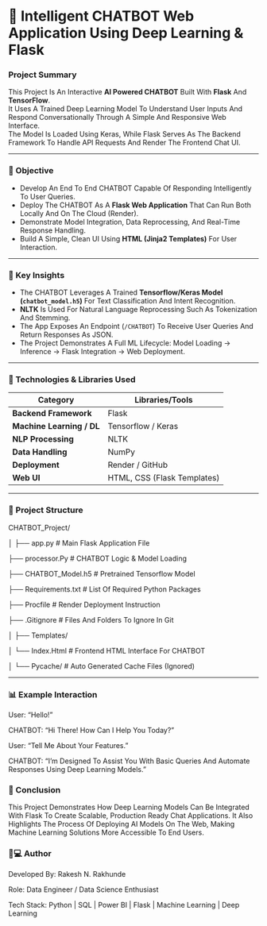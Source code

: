 # 🤖 Intelligent CHATBOT Web Application Using Deep Learning & Flask

### Project Summary
This Project Is An Interactive **AI Powered CHATBOT** Built With **Flask** And **TensorFlow**.  
It Uses A Trained Deep Learning Model To Understand User Inputs And Respond Conversationally Through A Simple And Responsive Web Interface.  
The Model Is Loaded Using Keras, While Flask Serves As The Backend Framework To Handle API Requests And Render The Frontend Chat UI.

---

### 🎯 Objective
- Develop An End To End CHATBOT Capable Of Responding Intelligently To User Queries.  
- Deploy The CHATBOT As A **Flask Web Application** That Can Run Both Locally And On The Cloud (Render).  
- Demonstrate Model Integration, Data Reprocessing, And Real-Time Response Handling.  
- Build A Simple, Clean UI Using **HTML (Jinja2 Templates)** For User Interaction.

---

### 🧠 Key Insights
- The CHATBOT Leverages A Trained **Tensorflow/Keras Model (`chatbot_model.h5`)** For Text Classification And Intent Recognition.  
- **NLTK** Is Used For Natural Language Reprocessing Such As Tokenization And Stemming.  
- The App Exposes An Endpoint (`/CHATBOT`) To Receive User Queries And Return Responses As JSON.  
- The Project Demonstrates A Full ML Lifecycle: Model Loading → Inference → Flask Integration → Web Deployment.

---

### 🧰 Technologies & Libraries Used
| Category | Libraries/Tools |
|-----------|----------------|
| **Backend Framework** | Flask |
| **Machine Learning / DL** | Tensorflow / Keras |
| **NLP Processing** | NLTK |
| **Data Handling** | NumPy |
| **Deployment** | Render / GitHub |
| **Web UI** | HTML, CSS (Flask Templates) |

---

### 📂 Project Structure
CHATBOT_Project/

│
├── app.py # Main Flask Application File

├── processor.Py # CHATBOT Logic & Model Loading

├── CHATBOT_Model.h5 # Pretrained Tensorflow Model

├── Requirements.txt # List Of Required Python Packages

├── Procfile # Render Deployment Instruction

├── .Gitignore # Files And Folders To Ignore In Git

│
├── Templates/

│ └── Index.Html # Frontend HTML Interface For CHATBOT

│
└── Pycache/ # Auto Generated Cache Files (Ignored)



---

### 📊 Example Interaction

User: “Hello!”

CHATBOT: “Hi There! How Can I Help You Today?”

User: “Tell Me About Your Features.”

CHATBOT: “I’m Designed To Assist You With Basic Queries And Automate Responses Using Deep Learning Models.”

### 🏁 Conclusion

This Project Demonstrates How Deep Learning Models Can Be Integrated With Flask To Create Scalable, Production Ready Chat Applications.
It Also Highlights The Process Of Deploying AI Models On The Web, Making Machine Learning Solutions More Accessible To End Users.

### 👨💻 Author

Developed By: Rakesh N. Rakhunde

Role: Data Engineer / Data Science Enthusiast

Tech Stack: Python | SQL | Power BI | Flask | Machine Learning | Deep Learning
